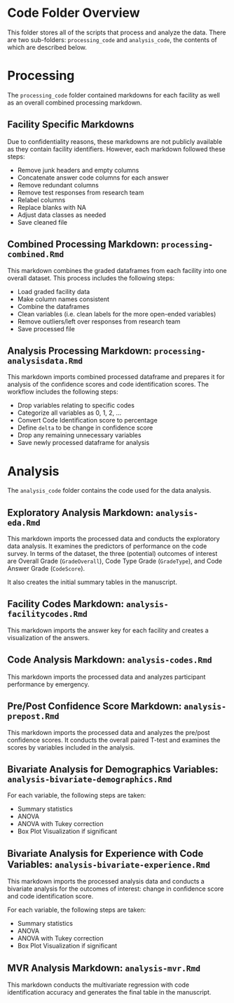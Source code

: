 # Code Folder Overview
This folder stores all of the scripts that process and analyze the data. There are two sub-folders: `processing_code` and `analysis_code`, the contents of which are described below.

# Processing
The `processing_code` folder contained markdowns for each facility as well as an overall combined processing markdown.

## Facility Specific Markdowns
Due to confidentiality reasons, these markdowns are not publicly available as they contain facility identifiers. However, each markdown followed these steps:

* Remove junk headers and empty columns
* Concatenate answer code columns for each answer
* Remove redundant columns
* Remove test responses from research team
* Relabel columns
* Replace blanks with NA
* Adjust data classes as needed
* Save cleaned file

## Combined Processing Markdown: `processing-combined.Rmd`
This markdown combines the graded dataframes from each facility into one overall dataset. This process includes the following steps:

* Load graded facility data
* Make column names consistent
* Combine the dataframes
* Clean variables (i.e. clean labels for the more open-ended variables)
* Remove outliers/left over responses from research team
* Save processed file

## Analysis Processing Markdown: `processing-analysisdata.Rmd`
This markdown imports combined processed dataframe and prepares it for analysis of the confidence scores and code identification scores. The workflow includes the following steps:

* Drop variables relating to specific codes
* Categorize all variables as 0, 1, 2, ...
* Convert Code Identification score to percentage
* Define `delta` to be change in confidence score
* Drop any remaining unnecessary variables
* Save newly processed dataframe for analysis

# Analysis
The `analysis_code` folder contains the code used for the data analysis.

## Exploratory Analysis Markdown: `analysis-eda.Rmd`
This markdown imports the processed data and conducts the exploratory data analysis. It examines the predictors of performance on the code survey. In terms of the dataset, the three (potential) outcomes of interest are Overall Grade (`GradeOverall`), Code Type Grade (`GradeType`), and Code Answer Grade (`CodeScore`).

It also creates the initial summary tables in the manuscript.

## Facility Codes Markdown: `analysis-facilitycodes.Rmd`
This markdown imports the answer key for each facility and creates a visualization of the answers.

## Code Analysis Markdown: `analysis-codes.Rmd`
This markdown imports the processed data and analyzes participant performance by emergency.

## Pre/Post Confidence Score Markdown: `analysis-prepost.Rmd`
This markdown imports the processed data and analyzes the pre/post confidence scores. It conducts the overall paired T-test and examines the scores by variables included in the analysis.

## Bivariate Analysis for Demographics Variables: `analysis-bivariate-demographics.Rmd`

For each variable, the following steps are taken:

* Summary statistics
* ANOVA
* ANOVA with Tukey correction
* Box Plot Visualization if significant

## Bivariate Analysis for Experience with Code Variables: `analysis-bivariate-experience.Rmd`
This markdown imports the processed analysis data and conducts a bivariate analysis for the outcomes of interest: change in confidence score and code identification score.

For each variable, the following steps are taken:

* Summary statistics
* ANOVA
* ANOVA with Tukey correction
* Box Plot Visualization if significant

## MVR Analysis Markdown: `analysis-mvr.Rmd`
This markdown conducts the multivariate regression with code identification accuracy and generates the final table in the manuscript.